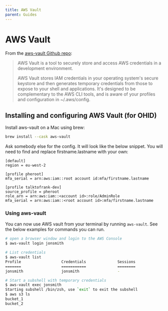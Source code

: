 ```yaml
---
title: AWS Vault
parent: Guides
---
```


# AWS Vault
From the [aws-vault Github repo](https://github.com/99designs/aws-vault):

> AWS Vault is a tool to securely store and access AWS credentials in a development environment.
> 
> AWS Vault stores IAM credentials in your operating system's secure keystore and then generates temporary credentials from those to expose to your shell and applications. It's designed to be complementary to the AWS CLI tools, and is aware of your profiles and configuration in ~/.aws/config.

## Installing and configuring AWS Vault (for OHID)
Install aws-vault on a Mac using brew:

```bash
brew install --cask aws-vault
```

Ask somebody else for the config. It will look like the below snippet. You will need to find and replace firstname.lastname with your own:

```
[default]
region = eu-west-2

[profile pheroot]
mfa_serial = arn:aws:iam::root account id:mfa/firstname.lastname

[profile talktofrank-dev]
source_profile = pheroot 
role_arn = arn:aws:iam::<account id>:role/AdminRole
mfa_serial = arn:aws:iam::<root account id>:mfa/firstname.lastname
```

### Using aws-vault
You can now use AWS vault from your terminal by running `aws-vault`. See the below examples for commands you can run.

```bash
# open a browser window and login to the AWS Console
$ aws-vault login jonsmith

# List credentials
$ aws-vault list
Profile                  Credentials              Sessions
=======                  ===========              ========
jonsmith                 jonsmith                 -

# Start a subshell with temporary credentials
$ aws-vault exec jonsmith
Starting subshell /bin/zsh, use `exit` to exit the subshell
$ aws s3 ls
bucket_1
bucket_2
```

